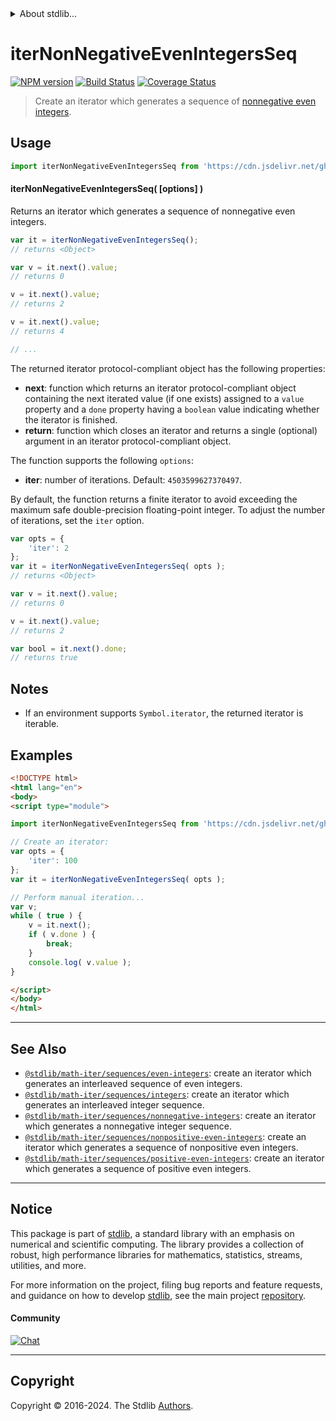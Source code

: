 <!--

@license Apache-2.0

Copyright (c) 2020 The Stdlib Authors.

Licensed under the Apache License, Version 2.0 (the "License");
you may not use this file except in compliance with the License.
You may obtain a copy of the License at

   http://www.apache.org/licenses/LICENSE-2.0

Unless required by applicable law or agreed to in writing, software
distributed under the License is distributed on an "AS IS" BASIS,
WITHOUT WARRANTIES OR CONDITIONS OF ANY KIND, either express or implied.
See the License for the specific language governing permissions and
limitations under the License.

-->


<details>
  <summary>
    About stdlib...
  </summary>
  <p>We believe in a future in which the web is a preferred environment for numerical computation. To help realize this future, we've built stdlib. stdlib is a standard library, with an emphasis on numerical and scientific computation, written in JavaScript (and C) for execution in browsers and in Node.js.</p>
  <p>The library is fully decomposable, being architected in such a way that you can swap out and mix and match APIs and functionality to cater to your exact preferences and use cases.</p>
  <p>When you use stdlib, you can be absolutely certain that you are using the most thorough, rigorous, well-written, studied, documented, tested, measured, and high-quality code out there.</p>
  <p>To join us in bringing numerical computing to the web, get started by checking us out on <a href="https://github.com/stdlib-js/stdlib">GitHub</a>, and please consider <a href="https://opencollective.com/stdlib">financially supporting stdlib</a>. We greatly appreciate your continued support!</p>
</details>

# iterNonNegativeEvenIntegersSeq

[![NPM version][npm-image]][npm-url] [![Build Status][test-image]][test-url] [![Coverage Status][coverage-image]][coverage-url] <!-- [![dependencies][dependencies-image]][dependencies-url] -->

> Create an iterator which generates a sequence of [nonnegative even integers][oeis-a005843].

<!-- Section to include introductory text. Make sure to keep an empty line after the intro `section` element and another before the `/section` close. -->

<section class="intro">

</section>

<!-- /.intro -->

<!-- Package usage documentation. -->



<section class="usage">

## Usage

<!-- eslint-disable id-length -->

```javascript
import iterNonNegativeEvenIntegersSeq from 'https://cdn.jsdelivr.net/gh/stdlib-js/math-iter-sequences-nonnegative-even-integers@esm/index.mjs';
```

#### iterNonNegativeEvenIntegersSeq( \[options] )

Returns an iterator which generates a sequence of nonnegative even integers.

<!-- eslint-disable id-length -->

```javascript
var it = iterNonNegativeEvenIntegersSeq();
// returns <Object>

var v = it.next().value;
// returns 0

v = it.next().value;
// returns 2

v = it.next().value;
// returns 4

// ...
```

The returned iterator protocol-compliant object has the following properties:

-   **next**: function which returns an iterator protocol-compliant object containing the next iterated value (if one exists) assigned to a `value` property and a `done` property having a `boolean` value indicating whether the iterator is finished.
-   **return**: function which closes an iterator and returns a single (optional) argument in an iterator protocol-compliant object.

The function supports the following `options`:

-   **iter**: number of iterations. Default: `4503599627370497`.

By default, the function returns a finite iterator to avoid exceeding the maximum safe double-precision floating-point integer. To adjust the number of iterations, set the `iter` option.

<!-- eslint-disable id-length -->

```javascript
var opts = {
    'iter': 2
};
var it = iterNonNegativeEvenIntegersSeq( opts );
// returns <Object>

var v = it.next().value;
// returns 0

v = it.next().value;
// returns 2

var bool = it.next().done;
// returns true
```

</section>

<!-- /.usage -->

<!-- Package usage notes. Make sure to keep an empty line after the `section` element and another before the `/section` close. -->

<section class="notes">

## Notes

-   If an environment supports `Symbol.iterator`, the returned iterator is iterable.

</section>

<!-- /.notes -->

<!-- Package usage examples. -->

<section class="examples">

## Examples

<!-- eslint no-undef: "error" -->

<!-- eslint-disable id-length -->

```html
<!DOCTYPE html>
<html lang="en">
<body>
<script type="module">

import iterNonNegativeEvenIntegersSeq from 'https://cdn.jsdelivr.net/gh/stdlib-js/math-iter-sequences-nonnegative-even-integers@esm/index.mjs';

// Create an iterator:
var opts = {
    'iter': 100
};
var it = iterNonNegativeEvenIntegersSeq( opts );

// Perform manual iteration...
var v;
while ( true ) {
    v = it.next();
    if ( v.done ) {
        break;
    }
    console.log( v.value );
}

</script>
</body>
</html>
```

</section>

<!-- /.examples -->

<!-- Section to include cited references. If references are included, add a horizontal rule *before* the section. Make sure to keep an empty line after the `section` element and another before the `/section` close. -->

<section class="references">

</section>

<!-- /.references -->

<!-- Section for related `stdlib` packages. Do not manually edit this section, as it is automatically populated. -->

<section class="related">

* * *

## See Also

-   <span class="package-name">[`@stdlib/math-iter/sequences/even-integers`][@stdlib/math/iter/sequences/even-integers]</span><span class="delimiter">: </span><span class="description">create an iterator which generates an interleaved sequence of even integers.</span>
-   <span class="package-name">[`@stdlib/math-iter/sequences/integers`][@stdlib/math/iter/sequences/integers]</span><span class="delimiter">: </span><span class="description">create an iterator which generates an interleaved integer sequence.</span>
-   <span class="package-name">[`@stdlib/math-iter/sequences/nonnegative-integers`][@stdlib/math/iter/sequences/nonnegative-integers]</span><span class="delimiter">: </span><span class="description">create an iterator which generates a nonnegative integer sequence.</span>
-   <span class="package-name">[`@stdlib/math-iter/sequences/nonpositive-even-integers`][@stdlib/math/iter/sequences/nonpositive-even-integers]</span><span class="delimiter">: </span><span class="description">create an iterator which generates a sequence of nonpositive even integers.</span>
-   <span class="package-name">[`@stdlib/math-iter/sequences/positive-even-integers`][@stdlib/math/iter/sequences/positive-even-integers]</span><span class="delimiter">: </span><span class="description">create an iterator which generates a sequence of positive even integers.</span>

</section>

<!-- /.related -->

<!-- Section for all links. Make sure to keep an empty line after the `section` element and another before the `/section` close. -->


<section class="main-repo" >

* * *

## Notice

This package is part of [stdlib][stdlib], a standard library with an emphasis on numerical and scientific computing. The library provides a collection of robust, high performance libraries for mathematics, statistics, streams, utilities, and more.

For more information on the project, filing bug reports and feature requests, and guidance on how to develop [stdlib][stdlib], see the main project [repository][stdlib].

#### Community

[![Chat][chat-image]][chat-url]

---

## Copyright

Copyright &copy; 2016-2024. The Stdlib [Authors][stdlib-authors].

</section>

<!-- /.stdlib -->

<!-- Section for all links. Make sure to keep an empty line after the `section` element and another before the `/section` close. -->

<section class="links">

[npm-image]: http://img.shields.io/npm/v/@stdlib/math-iter-sequences-nonnegative-even-integers.svg
[npm-url]: https://npmjs.org/package/@stdlib/math-iter-sequences-nonnegative-even-integers

[test-image]: https://github.com/stdlib-js/math-iter-sequences-nonnegative-even-integers/actions/workflows/test.yml/badge.svg?branch=main
[test-url]: https://github.com/stdlib-js/math-iter-sequences-nonnegative-even-integers/actions/workflows/test.yml?query=branch:main

[coverage-image]: https://img.shields.io/codecov/c/github/stdlib-js/math-iter-sequences-nonnegative-even-integers/main.svg
[coverage-url]: https://codecov.io/github/stdlib-js/math-iter-sequences-nonnegative-even-integers?branch=main

<!--

[dependencies-image]: https://img.shields.io/david/stdlib-js/math-iter-sequences-nonnegative-even-integers.svg
[dependencies-url]: https://david-dm.org/stdlib-js/math-iter-sequences-nonnegative-even-integers/main

-->

[chat-image]: https://img.shields.io/gitter/room/stdlib-js/stdlib.svg
[chat-url]: https://app.gitter.im/#/room/#stdlib-js_stdlib:gitter.im

[stdlib]: https://github.com/stdlib-js/stdlib

[stdlib-authors]: https://github.com/stdlib-js/stdlib/graphs/contributors

[umd]: https://github.com/umdjs/umd
[es-module]: https://developer.mozilla.org/en-US/docs/Web/JavaScript/Guide/Modules

[deno-url]: https://github.com/stdlib-js/math-iter-sequences-nonnegative-even-integers/tree/deno
[umd-url]: https://github.com/stdlib-js/math-iter-sequences-nonnegative-even-integers/tree/umd
[esm-url]: https://github.com/stdlib-js/math-iter-sequences-nonnegative-even-integers/tree/esm
[branches-url]: https://github.com/stdlib-js/math-iter-sequences-nonnegative-even-integers/blob/main/branches.md

[oeis-a005843]: http://oeis.org/A005843

<!-- <related-links> -->

[@stdlib/math/iter/sequences/even-integers]: https://github.com/stdlib-js/math-iter-sequences-even-integers/tree/esm

[@stdlib/math/iter/sequences/integers]: https://github.com/stdlib-js/math-iter-sequences-integers/tree/esm

[@stdlib/math/iter/sequences/nonnegative-integers]: https://github.com/stdlib-js/math-iter-sequences-nonnegative-integers/tree/esm

[@stdlib/math/iter/sequences/nonpositive-even-integers]: https://github.com/stdlib-js/math-iter-sequences-nonpositive-even-integers/tree/esm

[@stdlib/math/iter/sequences/positive-even-integers]: https://github.com/stdlib-js/math-iter-sequences-positive-even-integers/tree/esm

<!-- </related-links> -->

</section>

<!-- /.links -->
